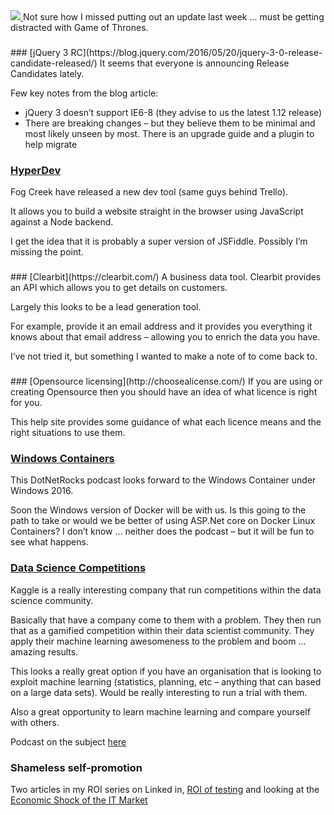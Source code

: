 <a href="https://3.bp.blogspot.com/-I_oaP90FoII/VwLSGdVpg-I/AAAAAAAACVI/k8qLuxwepagPz6AVDvfPbqLj0uXtgr0Iw/s1600/RFCWeeklyLogo.png" imageanchor="1">
<img border="0" src="https://3.bp.blogspot.com/-I_oaP90FoII/VwLSGdVpg-I/AAAAAAAACVI/k8qLuxwepagPz6AVDvfPbqLj0uXtgr0Iw/s1600/RFCWeeklyLogo.png" />
</a>
Not sure how I missed putting out an update last week ... must be getting distracted with Game of Thrones.
<h3>
</h3>### [jQuery 3 RC](https://blog.jquery.com/2016/05/20/jquery-3-0-release-candidate-released/)
It seems that everyone is announcing Release Candidates lately.

Few key notes from the blog article:


* jQuery 3 doesn’t support IE6-8 (they advise to us the latest 1.12 release)
* There are breaking changes – but they believe them to be minimal and most likely unseen by most. There is an upgrade guide and a plugin to help migrate


### [HyperDev](http://joelonsoftware.com/items/2016/05/30.html)
Fog Creek have released a new dev tool (same guys behind Trello).

It allows you to build a website straight in the browser using JavaScript against a Node backend.

I get the idea that it is probably a super version of JSFiddle.  Possibly I’m missing the point.
<h3>
</h3>### [Clearbit](https://clearbit.com/)
A business data tool.  Clearbit provides an API which allows you to get details on customers.

Largely this looks to be a lead generation tool.

For example, provide it an email address and it provides you everything it knows about that email address – allowing you to enrich the data you have.

I’ve not tried it, but something I wanted to make a note of to come back to.
<h3>
</h3>### [Opensource licensing](http://choosealicense.com/)
If you are using or creating Opensource then you should have an idea of what licence is right for you.

This help site provides some guidance of what each licence means and the right situations to use them.

### [Windows Containers](http://dotnetrocks.com/?show=1306)
This DotNetRocks podcast looks forward to the Windows Container under Windows 2016.

Soon the Windows version of Docker will be with us.  Is this going to the path to take or would we be better of using ASP.Net core on Docker Linux Containers?  I don’t know … neither does the podcast – but it will be fun to see what happens.

### [Data Science Competitions](https://www.kaggle.com/)
Kaggle is a really interesting company that run competitions within the data science community.

Basically that have a company come to them with a problem.  They then run that as a gamified competition within their data scientist community.  They apply their machine learning awesomeness to the problem and boom … amazing results.

This looks a really great option if you have an organisation that is looking to exploit machine learning (statistics, planning, etc – anything that can based on a large data sets).  Would be really interesting to run a trial with them.

Also a great opportunity to learn machine learning and compare yourself with others.

Podcast on the subject [here](http://dotnetrocks.com/?show=1307)

### Shameless self-promotion
Two articles in my ROI series on Linked in, [ROI of testing](https://www.linkedin.com/pulse/roi-testing-mark-taylor) and looking at the [Economic Shock of the IT Market](https://www.linkedin.com/pulse/market-economic-shock-mark-taylor)

